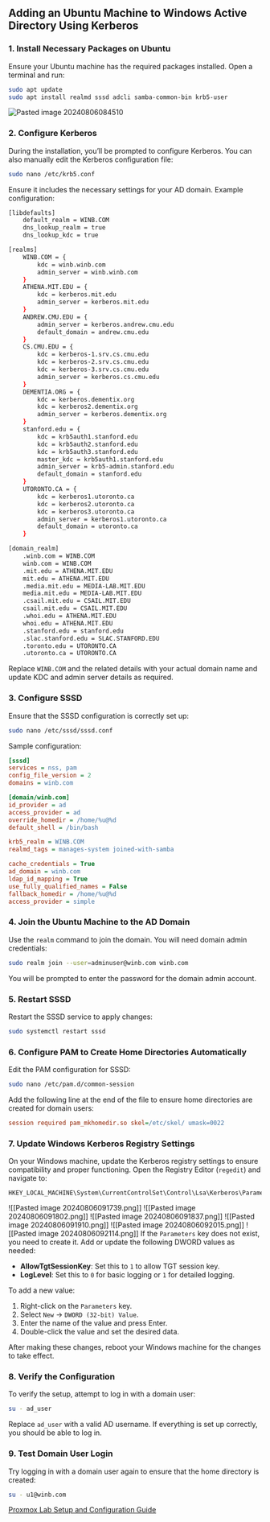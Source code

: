 ## Adding an Ubuntu Machine to Windows Active Directory Using Kerberos

### 1. **Install Necessary Packages on Ubuntu**

Ensure your Ubuntu machine has the required packages installed. Open a terminal and run:

```bash
sudo apt update
sudo apt install realmd sssd adcli samba-common-bin krb5-user
```
![Pasted image 20240806084510](https://github.com/user-attachments/assets/b7397c7b-3e64-43b8-9c10-68ca39635895)

### 2. **Configure Kerberos**

During the installation, you’ll be prompted to configure Kerberos. You can also manually edit the Kerberos configuration file:

```bash
sudo nano /etc/krb5.conf
```

Ensure it includes the necessary settings for your AD domain. Example configuration:

```bash
[libdefaults]
    default_realm = WINB.COM
    dns_lookup_realm = true
    dns_lookup_kdc = true

[realms]
    WINB.COM = {
        kdc = winb.winb.com
        admin_server = winb.winb.com
    }
    ATHENA.MIT.EDU = {
        kdc = kerberos.mit.edu
        admin_server = kerberos.mit.edu
    }
    ANDREW.CMU.EDU = {
        admin_server = kerberos.andrew.cmu.edu
        default_domain = andrew.cmu.edu
    }
    CS.CMU.EDU = {
        kdc = kerberos-1.srv.cs.cmu.edu
        kdc = kerberos-2.srv.cs.cmu.edu
        kdc = kerberos-3.srv.cs.cmu.edu
        admin_server = kerberos.cs.cmu.edu
    }
    DEMENTIA.ORG = {
        kdc = kerberos.dementix.org
        kdc = kerberos2.dementix.org
        admin_server = kerberos.dementix.org
    }
    stanford.edu = {
        kdc = krb5auth1.stanford.edu
        kdc = krb5auth2.stanford.edu
        kdc = krb5auth3.stanford.edu
        master_kdc = krb5auth1.stanford.edu
        admin_server = krb5-admin.stanford.edu
        default_domain = stanford.edu
    }
    UTORONTO.CA = {
        kdc = kerberos1.utoronto.ca
        kdc = kerberos2.utoronto.ca
        kdc = kerberos3.utoronto.ca
        admin_server = kerberos1.utoronto.ca
        default_domain = utoronto.ca
    }

[domain_realm]
    .winb.com = WINB.COM
    winb.com = WINB.COM
    .mit.edu = ATHENA.MIT.EDU
    mit.edu = ATHENA.MIT.EDU
    .media.mit.edu = MEDIA-LAB.MIT.EDU
    media.mit.edu = MEDIA-LAB.MIT.EDU
    .csail.mit.edu = CSAIL.MIT.EDU
    csail.mit.edu = CSAIL.MIT.EDU
    .whoi.edu = ATHENA.MIT.EDU
    whoi.edu = ATHENA.MIT.EDU
    .stanford.edu = stanford.edu
    .slac.stanford.edu = SLAC.STANFORD.EDU
    .toronto.edu = UTORONTO.CA
    .utoronto.ca = UTORONTO.CA
```

Replace `WINB.COM` and the related details with your actual domain name and update KDC and admin server details as required.

### 3. **Configure SSSD**

Ensure that the SSSD configuration is correctly set up:

```bash
sudo nano /etc/sssd/sssd.conf
```

Sample configuration:

```ini
[sssd]
services = nss, pam
config_file_version = 2
domains = winb.com

[domain/winb.com]
id_provider = ad
access_provider = ad
override_homedir = /home/%u@%d
default_shell = /bin/bash

krb5_realm = WINB.COM
realmd_tags = manages-system joined-with-samba

cache_credentials = True
ad_domain = winb.com
ldap_id_mapping = True
use_fully_qualified_names = False
fallback_homedir = /home/%u@%d
access_provider = simple
```

### 4. **Join the Ubuntu Machine to the AD Domain**

Use the `realm` command to join the domain. You will need domain admin credentials:

```bash
sudo realm join --user=adminuser@winb.com winb.com
```

You will be prompted to enter the password for the domain admin account.

### 5. **Restart SSSD**

Restart the SSSD service to apply changes:

```bash
sudo systemctl restart sssd
```

### 6. **Configure PAM to Create Home Directories Automatically**

Edit the PAM configuration for SSSD:

```bash
sudo nano /etc/pam.d/common-session
```

Add the following line at the end of the file to ensure home directories are created for domain users:

```ini
session required pam_mkhomedir.so skel=/etc/skel/ umask=0022
```

### 7. **Update Windows Kerberos Registry Settings**

On your Windows machine, update the Kerberos registry settings to ensure compatibility and proper functioning. Open the Registry Editor (`regedit`) and navigate to:

```plaintext
HKEY_LOCAL_MACHINE\System\CurrentControlSet\Control\Lsa\Kerberos\Parameters
```

![[Pasted image 20240806091739.png]]
![[Pasted image 20240806091802.png]]
![[Pasted image 20240806091837.png]]
![[Pasted image 20240806091910.png]]
![[Pasted image 20240806092015.png]]
![[Pasted image 20240806092114.png]]
If the `Parameters` key does not exist, you need to create it. Add or update the following DWORD values as needed:

- **AllowTgtSessionKey**: Set this to `1` to allow TGT session key.
- **LogLevel**: Set this to `0` for basic logging or `1` for detailed logging.

To add a new value:

1. Right-click on the `Parameters` key.
2. Select `New` -> `DWORD (32-bit) Value`.
3. Enter the name of the value and press Enter.
4. Double-click the value and set the desired data.

After making these changes, reboot your Windows machine for the changes to take effect.

### 8. **Verify the Configuration**

To verify the setup, attempt to log in with a domain user:

```bash
su - ad_user
```

Replace `ad_user` with a valid AD username. If everything is set up correctly, you should be able to log in.

### 9. **Test Domain User Login**

Try logging in with a domain user again to ensure that the home directory is created:

```bash
su - u1@winb.com
```


[Proxmox Lab Setup and Configuration Guide](Proxmox%20Lab%20Setup%20and%20Configuration%20Guide.md)
